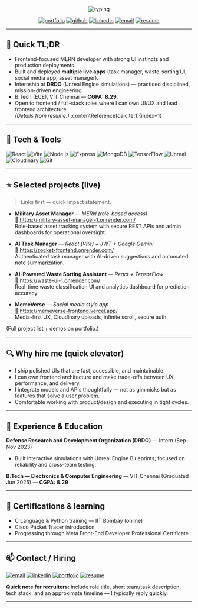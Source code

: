 <!-- README.md — Professional, recruiter-friendly GitHub profile (icons + badges added) -->

<!-- Hero -->
<p align="center">
  <img src="https://readme-typing-svg.herokuapp.com?font=Fira+Code&size=28&pause=1000&color=2b6cb0&width=780&lines=J.K.+Swaminathan+-+Frontend+Engineer;React+%7C+Vite+%7C+Node.js+%7C+MERN;Building+fast%2C+usable+web+apps" alt="typing" />
</p>

<p align="center">
  <!-- Social / Contact badges -->
  <a href="https://portfolio-swami-topaz.vercel.app" target="_blank"><img alt="portfolio" src="https://img.shields.io/badge/Portfolio-Visit-blue?logo=vercel&style=for-the-badge"/></a>
  <a href="https://github.com/Swaminathanjk" target="_blank"><img alt="github" src="https://img.shields.io/badge/GitHub-@Swaminathanjk-181717?logo=github&style=for-the-badge"/></a>
  <a href="https://www.linkedin.com/in/swamijk" target="_blank"><img alt="linkedin" src="https://img.shields.io/badge/LinkedIn-Swamijk-0A66C2?logo=linkedin&style=for-the-badge"/></a>
  <a href="mailto:swaminathanjk@gmail.com"><img alt="email" src="https://img.shields.io/badge/Email-swaminathanjk%40gmail.com-DD4B39?logo=gmail&style=for-the-badge"/></a>
  <a href="./Swaminathan_Resume.pdf" target="_blank"><img alt="resume" src="https://img.shields.io/badge/Resume-PDF-6f42c1?logo=adobepdf&style=for-the-badge"/></a>
</p>

---

## 👋 Quick TL;DR
- Frontend-focused MERN developer with strong UI instincts and production deployments.  
- Built and deployed **multiple live apps** (task manager, waste-sorting UI, social media app, asset manager).  
- Internship at **DRDO** (Unreal Engine simulations) — practiced disciplined, mission-driven engineering.  
- B.Tech (ECE), VIT Chennai — **CGPA: 8.29**.  
- Open to frontend / full-stack roles where I can own UI/UX and lead frontend architecture.  
*(Details from resume.)* :contentReference[oaicite:1]{index=1}

---

## 🔧 Tech & Tools
<p>
  <img src="https://img.shields.io/badge/React-61DAFB?logo=react&logoColor=white&style=flat-square" alt="React"/>
  <img src="https://img.shields.io/badge/Vite-646cff?logo=vite&logoColor=white&style=flat-square" alt="Vite"/>
  <img src="https://img.shields.io/badge/Node.js-339933?logo=node.js&logoColor=white&style=flat-square" alt="Node.js"/>
  <img src="https://img.shields.io/badge/Express-000000?logo=express&logoColor=white&style=flat-square" alt="Express"/>
  <img src="https://img.shields.io/badge/MongoDB-47A248?logo=mongodb&logoColor=white&style=flat-square" alt="MongoDB"/>
  <img src="https://img.shields.io/badge/TensorFlow-FF6F00?logo=tensorflow&logoColor=white&style=flat-square" alt="TensorFlow"/>
  <img src="https://img.shields.io/badge/Unreal_Engine-0E1A2D?logo=unrealengine&logoColor=white&style=flat-square" alt="Unreal"/>
  <img src="https://img.shields.io/badge/Cloudinary-EB5E28?logo=cloudinary&logoColor=white&style=flat-square" alt="Cloudinary"/>
  <img src="https://img.shields.io/badge/Git-Git-161B22?logo=git&logoColor=white&style=flat-square" alt="Git"/>
</p>

---

## ⭐ Selected projects (live)
> Links first — quick impact statement.

- **Military Asset Manager** — *MERN (role-based access)*  
  🔗 https://military-asset-manager-1.onrender.com/  
  Role-based asset tracking system with secure REST APIs and admin dashboards for operational oversight.

- **AI Task Manager** — *React (Vite) + JWT + Google Gemini*  
  🔗 https://zocket-frontend.onrender.com/  
  Authenticated task manager with AI-driven suggestions and automated note summarization.

- **AI-Powered Waste Sorting Assistant** — *React + TensorFlow*  
  🔗 https://waste-ui-1.onrender.com/  
  Real-time waste classification UI and analytics dashboard for prediction accuracy.

- **MemeVerse** — *Social media style app*  
  🔗 https://memeverse-frontend.vercel.app/  
  Media-first UX, Cloudinary uploads, infinite scroll, secure auth.

(Full project list + demos on portfolio.)

---

## 🔍 Why hire me (quick elevator)
- I ship polished UIs that are fast, accessible, and maintainable.  
- I can own frontend architecture and make trade-offs between UX, performance, and delivery.  
- I integrate models and APIs thoughtfully — not as gimmicks but as features that solve a user problem.  
- Comfortable working with product/design and executing in tight cycles.

---

## 🧰 Experience & Education
**Defense Research and Development Organization (DRDO)** — Intern (Sep–Nov 2023)  
- Built interactive simulations with Unreal Engine Blueprints; focused on reliability and cross-team testing.

**B.Tech — Electronics & Computer Engineering** — VIT Chennai (Graduated Jun 2025) — **CGPA: 8.29**

---

## 📜 Certifications & learning
- C Language & Python training — IIT Bombay (online)  
- Cisco Packet Tracer introduction  
- Progressing through Meta Front-End Developer Professional Certificate

---

## 📫 Contact / Hiring
<p>
  <a href="mailto:swaminathanjk@gmail.com"><img src="https://img.shields.io/badge/Email-swaminathanjk%40gmail.com-DD4B39?logo=gmail&style=flat-square" alt="email"/></a>
  <a href="https://www.linkedin.com/in/swamijk" target="_blank"><img src="https://img.shields.io/badge/LinkedIn-Swamijk-0A66C2?logo=linkedin&style=flat-square" alt="linkedin"/></a>
  <a href="https://portfolio-swami-topaz.vercel.app" target="_blank"><img src="https://img.shields.io/badge/Portfolio-Visit-blue?logo=vercel&style=flat-square" alt="portfolio"/></a>
  <a href="./Swaminathan_Resume.pdf" target="_blank"><img src="https://img.shields.io/badge/Resume-Download-6f42c1?logo=adobepdf&style=flat-square" alt="resume"/></a>
</p>

**Quick note for recruiters:** include role title, short team/task description, tech stack, and an approximate timeline — I typically reply quickly.

---

